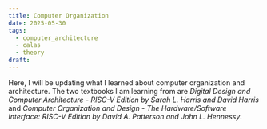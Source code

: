 ```yaml
---
title: Computer Organization
date: 2025-05-30
tags:
  - computer_architecture
  - calas
  - theory
draft:
---
```

Here, I will be updating what I learned about computer organization and architecture. The two textbooks I am learning from are *Digital Design and Computer Architecture - RISC-V Edition by Sarah L. Harris and David Harris* and *Computer Organization and Design - The Hardware/Software Interface: RISC-V Edition by David A. Patterson and John L. Hennessy*.

